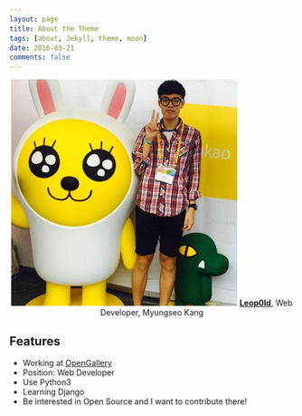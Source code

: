 ```yaml
---
layout: page
title: About the Theme
tags: [about, Jekyll, theme, moon]
date: 2016-03-21
comments: false
---
```


<center>
    <img src="/assets/img/profile_image.jpg" alt="Profile Image" style="width: 400px; height: 400px;"/>
    <a href="http://github.com/Leop0ld"><b>Leop0ld</b></a>, Web Developer, Myungseo Kang
</center>

## Features
* Working at [OpenGallery](http://opengallery.co.kr)
* Position: Web Developer
* Use Python3
* Learning Django
* Be interested in Open Source and I want to contribute there!
